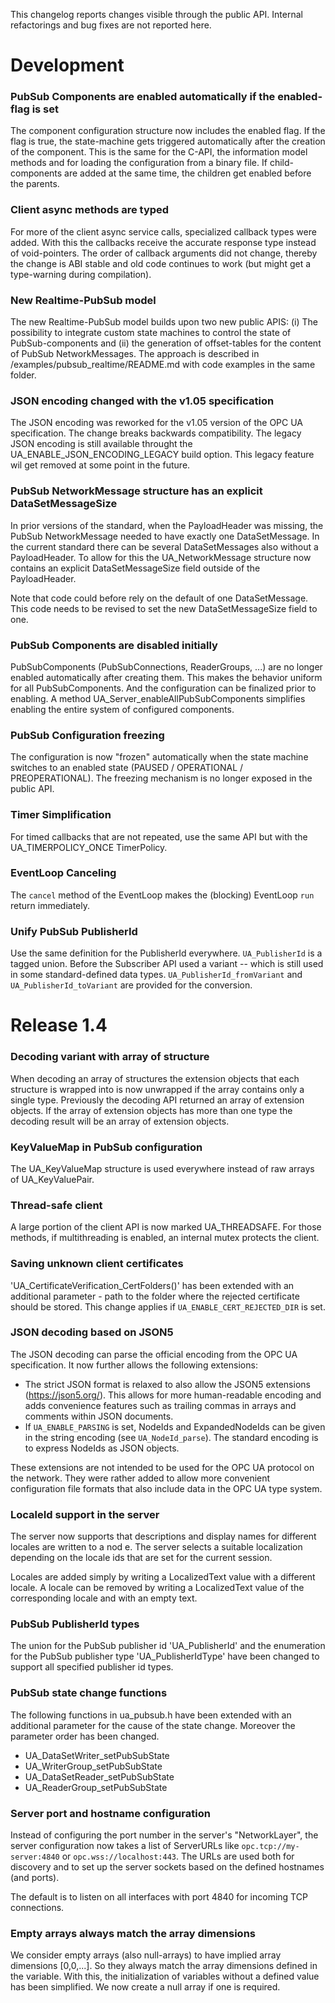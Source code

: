 This changelog reports changes visible through the public API. Internal
refactorings and bug fixes are not reported here.

# Development

### PubSub Components are enabled automatically if the enabled-flag is set

The component configuration structure now includes the enabled flag. If the flag
is true, the state-machine gets triggered automatically after the creation of
the component. This is the same for the C-API, the information model methods and
for loading the configuration from a binary file. If child-components are added
at the same time, the children get enabled before the parents.

### Client async methods are typed

For more of the client async service calls, specialized callback types were
added. With this the callbacks receive the accurate response type instead of
void-pointers. The order of callback arguments did not change, thereby the
change is ABI stable and old code continues to work (but might get a
type-warning during compilation).

### New Realtime-PubSub model

The new Realtime-PubSub model builds upon two new public APIS: (i) The
possibility to integrate custom state machines to control the state of
PubSub-components and (ii) the generation of offset-tables for the content of
PubSub NetworkMessages. The approach is described in
/examples/pubsub_realtime/README.md with code examples in the same folder.

### JSON encoding changed with the v1.05 specification

The JSON encoding was reworked for the v1.05 version of the OPC UA
specification. The change breaks backwards compatibility. The legacy JSON
encoding is still available throught the UA_ENABLE_JSON_ENCODING_LEGACY build
option. This legacy feature wil get removed at some point in the future.

### PubSub NetworkMessage structure has an explicit DataSetMessageSize

In prior versions of the standard, when the PayloadHeader was missing, the
PubSub NetworkMessage needed to have exactly one DataSetMessage. In the current
standard there can be several DataSetMessages also without a PayloadHeader. To
allow for this the UA_NetworkMessage structure now contains an explicit
DataSetMessageSize field outside of the PayloadHeader.

Note that code could before rely on the default of one DataSetMessage. This code
needs to be revised to set the new DataSetMessageSize field to one.

### PubSub Components are disabled initially

PubSubComponents (PubSubConnections, ReaderGroups, ...) are no longer enabled
automatically after creating them. This makes the behavior uniform for all
PubSubComponents. And the configuration can be finalized prior to enabling. A
method UA_Server_enableAllPubSubComponents simplifies enabling the entire
system of configured components.

### PubSub Configuration freezing

The configuration is now "frozen" automatically when the state machine switches
to an enabled state (PAUSED / OPERATIONAL / PREOPERATIONAL). The freezing
mechanism is no longer exposed in the public API.

### Timer Simplification

For timed callbacks that are not repeated, use the same API
but with the UA_TIMERPOLICY_ONCE TimerPolicy.

### EventLoop Canceling

The `cancel` method of the EventLoop makes the (blocking) EventLoop `run` return
immediately.

### Unify PubSub PublisherId

Use the same definition for the PublisherId everywhere. `UA_PublisherId` is a
tagged union. Before the Subscriber API used a variant -- which is still used in
some standard-defined data types. `UA_PublisherId_fromVariant` and
`UA_PublisherId_toVariant` are provided for the conversion.

# Release 1.4

### Decoding variant with array of structure

When decoding an array of structures the extension objects that each structure
is wrapped into is now unwrapped if the array contains only a single type.
Previously the decoding API returned an array of extension objects. If the array
of extension objects has more than one type the decoding result will be an array
of extension objects.

### KeyValueMap in PubSub configuration

The UA_KeyValueMap structure is used everywhere instead of raw arrays of
UA_KeyValuePair.

### Thread-safe client

A large portion of the client API is now marked UA_THREADSAFE. For those
methods, if multithreading is enabled, an internal mutex protects the client.

### Saving unknown client certificates

'UA_CertificateVerification_CertFolders()' has been extended with an additional
parameter - path to the folder where the rejected certificate should be stored.
This change applies if `UA_ENABLE_CERT_REJECTED_DIR` is set.

### JSON decoding based on JSON5

The JSON decoding can parse the official encoding from the OPC UA specification.
It now further allows the following extensions:

- The strict JSON format is relaxed to also allow the JSON5 extensions
  (https://json5.org/). This allows for more human-readable encoding and adds
  convenience features such as trailing commas in arrays and comments within
  JSON documents.
- If `UA_ENABLE_PARSING` is set, NodeIds and ExpandedNodeIds can be given in the
  string encoding (see `UA_NodeId_parse`). The standard encoding is to express
  NodeIds as JSON objects.

These extensions are not intended to be used for the OPC UA protocol on the
network. They were rather added to allow more convenient configuration file
formats that also include data in the OPC UA type system.

### LocaleId support in the server

The server now supports that descriptions and display names for different
locales are written to a nod e. The server selects a suitable localization
depending on the locale ids that are set for the current session.

Locales are added simply by writing a LocalizedText value with a different
locale. A locale can be removed by writing a LocalizedText value of the
corresponding locale and with an empty text.

### PubSub PublisherId types

The union for the PubSub publisher id 'UA_PublisherId' and the enumeration for
the PubSub publisher type 'UA_PublisherIdType' have been changed to support all
specified publisher id types.

### PubSub state change functions

The following functions in ua_pubsub.h have been extended with an additional
parameter for the cause of the state change. Moreover the parameter order has
been changed.

- UA_DataSetWriter_setPubSubState
- UA_WriterGroup_setPubSubState
- UA_DataSetReader_setPubSubState
- UA_ReaderGroup_setPubSubState

### Server port and hostname configuration

Instead of configuring the port number in the server's "NetworkLayer", the
server configuration now takes a list of ServerURLs like
`opc.tcp://my-server:4840` or `opc.wss://localhost:443`. The URLs are used both
for discovery and to set up the server sockets based on the defined hostnames
(and ports).

The default is to listen on all interfaces with port 4840 for incoming TCP
connections.

### Empty arrays always match the array dimensions

We consider empty arrays (also null-arrays) to have implied array dimensions
[0,0,...]. So they always match the array dimensions defined in the variable.
With this, the initialization of variables without a defined value has been
simplified. We now create a null array if one is required.
